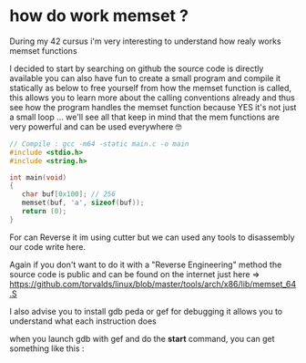 # how do work memset ?
During my 42 cursus i'm very interesting to understand how realy works memset functions

I decided to start by searching on github the source code is directly available you can also have fun to create a small program and compile it statically as below to free yourself from how the memset function is called, this allows you to learn more about the calling conventions already and thus see how the program handles the memset function because YES it's not just a small loop ... we'll see all that keep in mind that the mem functions are very powerful and can be used everywhere 🤓

 ```c
// Compile : gcc -m64 -static main.c -o main
#include <stdio.h>
#include <string.h>

int main(void)
{
	char buf[0x100]; // 256
	memset(buf, 'a', sizeof(buf));
	return (0);
}
```
For can Reverse it im using cutter but we can used any tools to disassembly our code write here.

Again if you don't want to do it with a "Reverse Engineering" method the source code is public and can be found on the internet just here => 
https://github.com/torvalds/linux/blob/master/tools/arch/x86/lib/memset_64.S

I also advise you to install gdb peda or gef for debugging it allows you to understand what each instruction does

when you launch gdb with gef and do the **start** command, you can get something like this :

